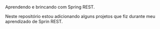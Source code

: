 Aprendendo e brincando com Spring REST.

Neste repositório estou adicionando alguns projetos que fiz durante meu aprendizado de Sprin REST.
